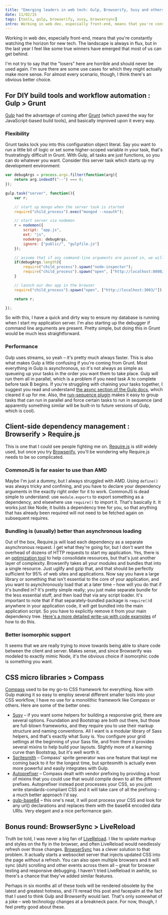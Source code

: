 ```yaml
---
title: "Emerging leaders in web tech: Gulp, Browserify, Susy and others"
date: 11/02/15
tags: [tools, gulp, browserify, susy, browsersync]
intro: Working in web dev, especially front-end, means that you're constantly watching the horizon for new tech.  The landscape is always in flux, but in the last year I feel like some true winners have emerged that most of us can get behind.
---
```

Working in web dev, especially front-end, means that you're constantly watching the horizon for new tech.  The landscape is always in flux, but in the last year I feel like some true winners have emerged that most of us can get behind.

I'm not try to say that the "losers" here are horrible and should never be used again.  I'm sure there are some use cases for which they might actually make more sense.  For almost every scenario, though, I think there's an obvious better choice.

## For DIY build tools and workflow automation : Gulp > Grunt
[Gulp](http://gulpjs.com/) had the advantage of coming after [Grunt](http://gruntjs.com/) (which paved the way for JavaScript-based build tools), and basically improved upon it every way.

### Flexibility
Grunt tasks lock you into this configuration object literal.  Say you want to run a little bit of logic or set some higher-scoped variable in your task, that's frustratingly difficult in Grunt.  With Gulp, all tasks are just functions, so you can do whatever you want.  Consider this server task which starts up my development environment:

```javascript
var debugArgs = process.argv.filter(function(arg){
	return arg.indexOf("--") === 0;
});

gulp.task("server", function(){
	var r;

	// start up mongo when the server task is started
	require("child_process").exec("mongod --noauth");

	// start server via nodemon
	r = nodemon({
		script: "app.js",
		ext: "js",
		nodeArgs: debugArgs,
		ignore: ["public/", "gulpfile.js"]
	});

	// assume that if any command-line arguments are passed in, we will want to start node-inspector
	if(debugArgs.length){
		require("child_process").spawn("node-inspector");
		require("child_process").spawn("open", ["http://localhost:8080/debug?port=5858"]);
	}

	// launch our dev app in the browser
	require("child_process").spawn("open", ["http://localhost:3003/"]);

	return r;

});
```

So with this, I have a quick and dirty way to ensure my database is running when I start my application server.  I'm also starting up the debugger if command line arguments are present.  Pretty simple, but doing this in Grunt would be much less straightforward.

### Performance
Gulp uses streams, so yeah &ndash; it's pretty much always faster.  This is also what makes Gulp a little confusing if you're coming from Grunt.  Most everything in Gulp is asynchronous, so it's not always as simple as queueing up your tasks in the order you want them to take place.  Gulp will run them all in parallel, which is a problem if you need task A to complete before task B begins.  If you're struggling with chaining your tasks together, I suggest you read and understand [the async section of the Gulp docs](https://github.com/gulpjs/gulp/blob/master/docs/API.md#async-task-support), which cleared it up for me.  Also, the [run-sequence plugin](https://github.com/OverZealous/run-sequence) makes it easy to group tasks that can run in parallel and force certain tasks to run in sequence (and apparently something similar will be built-in to future versions of Gulp, which is cool).

## Client-side dependency management : Browserify > Require.js
This is one that I could see people fighting me on.  [Require.js](http://requirejs.org/) is still widely used, but once you try [Browserify](http://browserify.org/), you'll be wondering why Require.js needs to be so complicated.

### CommonJS is far easier to use than AMD
Maybe I'm just a dummy, but I always struggled with AMD.  Using `define()` was always tricky and confining, and you have to declare your dependency arguments in the exactly right order for it to work.  CommonJS is dead simple to understand: use `module.exports` to export something as a dependency, and elsewhere use `require()` to import it.  That's basically it.  It works just like Node; it builds a dependency tree for you, so that anything that has already been required will not need to be fetched again on subsequent requires.

### Bundling is (usually) better than asynchronous loading
Out of the box, Require.js will load each dependency as a separate asynchronous request.  I get what they're going for, but I don't want the overhead of dozens of HTTP requests to start my application.  Yes, there is an [optimization tool](http://requirejs.org/docs/optimization.html) to help consolidate resources, but that's just another layer of complexity.  Browserify takes all your modules and bundles that into a single resource.  Just uglify and gzip that, and that should be perfectly sufficient for 95% of web sites and applications.
Now say you have a large library or something that isn't essential to the core of your application, and you want to asynchronously load that at a later time &ndash; how will you do that if it's bundled in?  It's pretty simple really; you just make separate bundle for the less essential stuff, and then load that via any script loader.  It's important to note that if that separately-bundled package is `require()`d anywhere in your application code, it will get bundled into the main application script.  So you have to explicitly remove it from your main dependency tree.  [Here's a more detailed write-up with code examples](http://esa-matti.suuronen.org/blog/2013/04/15/asynchronous-module-loading-with-browserify/#lazy-loading-rarely-used-parts) of how to do this.

### Better isomorphic support
It seems that we are really trying to move towards being able to share code between the client and server.  Makes sense, and since Browserify was modeled to exactly mimic Node, it's the obvious choice if isomorphic code is something you want.

## CSS micro libraries > Compass
[Compass](http://compass-style.org/) used to be my go-to CSS framework for everything.  Now with Gulp making it so easy to employ several different smaller tools into your CSS workflow, I have no use for a monolithic framework like Compass or others.  Here are some of the better ones:

* [Susy](http://susy.oddbird.net/) &ndash; if you want some helpers for building a responsive grid, there are several options.  Foundation and Bootstrap are both out there, but those are full-blown frameworks, and they require you to use their markup structure and naming conventions.  All I want is a modular library of Sass helpers, and that's exactly what Susy is.  You configure your grid settings at the beginning of your Sass file, and from there it provides several mixins to help build your layouts.  Slightly more of a learning curve than Bootstrap, but it's well worth it.
* [Spritesmith](https://github.com/Ensighten/spritesmith) &ndash; Compass' sprite generator was one feature that kept me coming back to it for the longest time, but spritesmith is actually even more powerful and easily integrates with Gulp.
* [Autoprefixer](https://github.com/sindresorhus/gulp-autoprefixer) &ndash; Compass dealt with vendor prefixing by providing a host of mixins that you could use that would compile down to all the different prefixes.  Autoprefixer instead post processes your CSS, so you just write standards-compliant CSS and it will take care of all the prefixing - a much better approach I'd say.
* [gulp-base64](https://github.com/Wenqer/gulp-base64) &ndash; this one's neat, it will post process your CSS and look for any url() declarations and replaces them with the base64 encoded data URIs.  Very elegant and a nice performance gain.

## Bonus round: BrowserSync > LiveReload
Truth be told, I was never a big fan of [LiveReload](http://livereload.com/).  I like to update markup and styles on the fly in the browser, and often LiveReload would needlessly refresh over those changes.  [BrowserSync](http://www.browsersync.io/) has a clever solution to that problem.  It actually starts a websocket server that injects updated CSS into the page _without_ a refresh.  You can also open multiple browsers and it will sync (duh) scrolling and other events across them all &ndash; great for browser testing and responsive debugging.  I haven't tried LiveReload in awhile, so there's a chance that they've added similar features.

Perhaps in six months all of these tools will be rendered obsolete by the latest and greatest hotness, and I'll reread this post and facepalm at the fact that I used to think Gulp and Browserify would last.  That's only somewhat of a joke &ndash; web technology changes at a breakneck pace.  For now, though, I feel pretty good about these.
